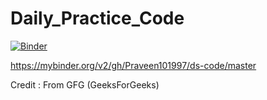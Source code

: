 # Daily_Practice_Code
[![Binder](https://mybinder.org/badge_logo.svg)](https://mybinder.org/v2/gh/Praveen101997/ds-code/master)


https://mybinder.org/v2/gh/Praveen101997/ds-code/master



Credit : From GFG (GeeksForGeeks)
